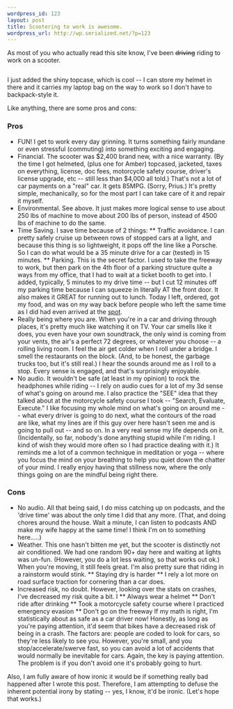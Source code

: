 ```yaml
--- 
wordpress_id: 123
layout: post
title: Scootering to work is awesome.
wordpress_url: http://wp.serialized.net/?p=123
---
```

As most of you who actually read this site know, I've been <del>driving</del> riding to work on a scooter.

<img src="http://drop.serialized.net/IMG_0143_2.jpg" alt="" />

I just added the shiny topcase, which is cool -- I can store my helmet in there and it carries my laptop bag on the way to work so I don't have to backpack-style it.

Like anything, there are some pros and cons:

### Pros
* FUN! I get to work every day grinning. It turns something fairly mundane or even stressful (commuting) into something exciting and engaging.
* Financial. The scooter was $2,400 brand new, with a nice warranty. (By the time I got helmeted, (plus one for Amber) topcased, jacketed, taxes on everything, license, doc fees, motorcycle safety course, driver's license upgrade, etc -- still less than $4,000 all told.) That's not a lot of car payments on a "real" car. It gets 85MPG. (Sorry, Prius.) It's pretty simple, mechanically, so for the most part I can take care of it and repair it myself.
* Environmental. See above. It just makes more logical sense to use about 250 lbs of machine to move about 200 lbs of person, instead of 4500 lbs of machine to do the same.
* Time Saving. I save time because of 2 things:
** Traffic avoidance. I can pretty safely cruise up between rows of stopped cars at a light, and because this thing is so lightweight, it pops off the line like a Porsche. So I can do what would be a 35 minute drive for a car (tested) in 15 minutes.
** Parking. This is the secret factor. I used to take the freeway to work, but then park on the 4th floor of a parking structure quite a ways from my office, that I had to wait at a ticket booth to get into. I added, typically, 5 minutes to my drive time -- but I cut 12 minutes off my parking time because I can squeeze in literally AT the front door. It also makes it GREAT for running out to lunch. Today I left, ordered, got my food, and was on my way back before people who left the same time as I did had even arrived at the <a href="http://mikeyhateseverything.blogspot.com/2008/01/lets-be-frank-culver-city.html">spot</a>.
* Really being where you are. When you're in a car and driving through places, it's pretty much like watching it on TV. Your car smells like it does, you even have your own soundtrack, the only wind is coming from your vents, the air's a perfect 72 degrees, or whatever you choose -- a rolling living room. I feel the air get colder when I roll under a bridge. I smell the restaurants on the block. (And, to be honest, the garbage trucks too, but it's still real.) I hear the sounds around me as I roll to a stop. Every sense is engaged, and that's surprisingly enjoyable. 
* No audio. It wouldn't be safe (at least in my opinion) to rock the headphones while riding -- I rely on audio cues for a lot of my 3d sense of what's going on around me. I also practice the "SEE" idea that they talked about at the motorcycle safety course I took -- "Search, Evaluate, Execute." I like focusing my whole mind on what's going on around me -- what every driver is going to do next, what the contours of the road are like, what my lines are if this guy over here hasn't seen me and is going to pull out -- and so on. In a very real sense my life depends on it. (Incidentally, so far, nobody's done anything stupid while I'm riding. I kind of wish they would more often so I had practice dealing with it.) It reminds me a lot of a common technique in meditation or yoga -- where you focus the mind on your breathing to help you quiet down the chatter of your mind. I really enjoy having that stillness now, where the only things going on are the mindful being right there.

### Cons
* No audio. All that being said, I do miss catching up on podcasts, and the 'drive time' was about the only time I did that any more. (That, and doing chores around the house. Wait a minute, I can listen to podcasts AND make my wife happy at the same time! I think I'm on to something here.....)
* Weather. This one hasn't bitten me yet, but the scooter is distinctly not air conditioned. We had one random 90+ day here and waiting at lights was un-fun. (However, you do a lot less waiting, so that works out ok.) When you're moving, it still feels great. I'm also pretty sure that riding in a rainstorm would stink.
** Staying dry is harder
** I rely a lot more on road surface traction for cornering than a car does.
* Increased risk, no doubt. However, looking over the stats on crashes, I've decreased my risk quite a bit. I
** Always wear a helmet
** Don't ride after drinking
** Took a motorcycle safety course where I practiced emergency evasion
** Don't go on the freeway
If my math is right, I'm statistically about as safe as a car driver now!
Honestly, as long as you're paying attention, it'd seem that bikes have a decreased risk of being in a crash. The factors are: people are coded to look for cars, so they're less likely to see you. However, you're small, and you stop/accelerate/swerve fast, so you can avoid a lot of accidents that would normally be inevitable for cars. Again, the key is paying attention. The problem is if you don't avoid one it's probably going to hurt.

Also, I am fully aware of how ironic it would be if something really bad happened after I wrote this post. Therefore, I am attempting to defuse the inherent potential irony by stating -- yes, I know, it'd be ironic. (Let's hope that works.)
